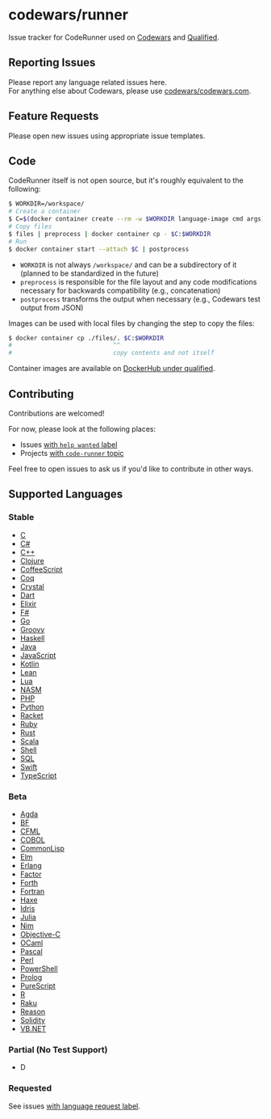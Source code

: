 # codewars/runner

Issue tracker for CodeRunner used on [Codewars][codewars] and [Qualified][qualified].

## Reporting Issues

Please report any language related issues here.  
For anything else about Codewars, please use [codewars/codewars.com].

## Feature Requests

Please open new issues using appropriate issue templates.

## Code

CodeRunner itself is not open source, but it's roughly equivalent to the following:

```bash
$ WORKDIR=/workspace/
# Create a container
$ C=$(docker container create --rm -w $WORKDIR language-image cmd args)
# Copy files
$ files | preprocess | docker container cp - $C:$WORKDIR
# Run
$ docker container start --attach $C | postprocess
```

- `WORKDIR` is not always `/workspace/` and can be a subdirectory of it (planned to be standardized in the future)
- `preprocess` is responsible for the file layout and any code modifications necessary for backwards compatibility (e.g., concatenation)
- `postprocess` transforms the output when necessary (e.g., Codewars test output from JSON)

Images can be used with local files by changing the step to copy the files:

```bash
$ docker container cp ./files/. $C:$WORKDIR
#                            ^^
#                            copy contents and not itself
```

Container images are available on [DockerHub under qualified][qualified-dockerhub].

## Contributing

Contributions are welcomed!

For now, please look at the following places:

- Issues [with `help wanted` label][help-wanted]
- Projects [with `code-runner` topic][code-runner-projects]

Feel free to open issues to ask us if you'd like to contribute in other ways.

## Supported Languages

### Stable

- [C](https://docs.codewars.com/languages/c)
- [C#](https://docs.codewars.com/languages/csharp)
- [C++](https://docs.codewars.com/languages/cpp)
- [Clojure](https://docs.codewars.com/languages/clojure)
- [CoffeeScript](https://docs.codewars.com/languages/coffeescript)
- [Coq](https://docs.codewars.com/languages/coq)
- [Crystal](https://docs.codewars.com/languages/crystal)
- [Dart](https://docs.codewars.com/languages/dart)
- [Elixir](https://docs.codewars.com/languages/elixir)
- [F#](https://docs.codewars.com/languages/fsharp)
- [Go](https://docs.codewars.com/languages/go)
- [Groovy](https://docs.codewars.com/languages/groovy)
- [Haskell](https://docs.codewars.com/languages/haskell)
- [Java](https://docs.codewars.com/languages/java)
- [JavaScript](https://docs.codewars.com/languages/javascript)
- [Kotlin](https://docs.codewars.com/languages/kotlin)
- [Lean](https://docs.codewars.com/languages/lean)
- [Lua](https://docs.codewars.com/languages/lua)
- [NASM](https://docs.codewars.com/languages/nasm)
- [PHP](https://docs.codewars.com/languages/php)
- [Python](https://docs.codewars.com/languages/python)
- [Racket](https://docs.codewars.com/languages/racket)
- [Ruby](https://docs.codewars.com/languages/ruby)
- [Rust](https://docs.codewars.com/languages/rust)
- [Scala](https://docs.codewars.com/languages/scala)
- [Shell](https://docs.codewars.com/languages/shell)
- [SQL](https://docs.codewars.com/languages/sql)
- [Swift](https://docs.codewars.com/languages/swift)
- [TypeScript](https://docs.codewars.com/languages/typescript)

### Beta

- [Agda](https://docs.codewars.com/languages/agda)
- [BF](https://docs.codewars.com/languages/bf)
- [CFML](https://docs.codewars.com/languages/cfml)
- [COBOL](https://docs.codewars.com/languages/cobol)
- [CommonLisp](https://docs.codewars.com/languages/commonlisp)
- [Elm](https://docs.codewars.com/languages/elm)
- [Erlang](https://docs.codewars.com/languages/erlang)
- [Factor](https://docs.codewars.com/languages/factor)
- [Forth](https://docs.codewars.com/languages/forth)
- [Fortran](https://docs.codewars.com/languages/fortran)
- [Haxe](https://docs.codewars.com/languages/haxe)
- [Idris](https://docs.codewars.com/languages/idris)
- [Julia](https://docs.codewars.com/languages/julia)
- [Nim](https://docs.codewars.com/languages/nim)
- [Objective-C](https://docs.codewars.com/languages/objc)
- [OCaml](https://docs.codewars.com/languages/ocaml)
- [Pascal](https://docs.codewars.com/languages/pascal)
- [Perl](https://docs.codewars.com/languages/perl)
- [PowerShell](https://docs.codewars.com/languages/powershell)
- [Prolog](https://docs.codewars.com/languages/prolog)
- [PureScript](https://docs.codewars.com/languages/purescript)
- [R](https://docs.codewars.com/languages/r)
- [Raku](https://docs.codewars.com/languages/raku)
- [Reason](https://docs.codewars.com/languages/reason)
- [Solidity](https://docs.codewars.com/languages/solidity)
- [VB.NET](https://docs.codewars.com/languages/vb)

### Partial (No Test Support)

- D

### Requested

See issues [with language request label][language-requests].

[codewars]: https://www.codewars.com
[qualified]: https://www.qualified.io
[codewars/codewars.com]: https://github.com/codewars/codewars.com
[qualified-dockerhub]: https://hub.docker.com/u/qualified
[help-wanted]: https://github.com/codewars/runner/issues?q=label%3A%22help+wanted%22+is%3Aissue+is%3Aopen+sort%3Aupdated-desc
[code-runner-projects]: https://github.com/search?q=topic%3Acode-runner+org%3Acodewars&type=Repositories
[language-requests]: https://github.com/codewars/runner/issues?q=is%3Aissue+is%3Aopen+sort%3Aupdated-desc+label%3Arequest%2Flanguage

